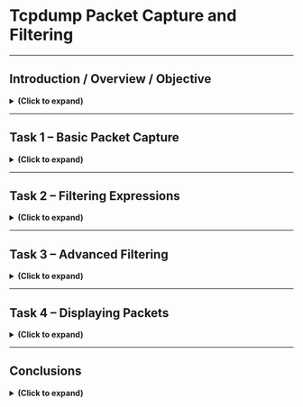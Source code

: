 # Tcpdump Packet Capture and Filtering

---

## Introduction / Overview / Objective

<details>

<summary><b>(Click to expand)</b></summary>

### Objective
The purpose of this lab was to explore the Tcpdump command-line tool for packet capture and filtering. I wanted to learn how to collect, view, and analyze network packets using real commands instead of relying on graphical tools like Wireshark. Tcpdump gives analysts the ability to see network traffic at a very granular level, making it a valuable skill for network troubleshooting and cybersecurity analysis. 

### Overview
Tcpdump is built on the **libpcap** library, which is responsible for capturing packets from network interfaces. On Windows systems, the equivalent library is **WinPcap**. Both provide low-level access to network data, allowing analysts to observe traffic in real time. In this lab, I performed multiple exercises that involved capturing live traffic, saving packet data to `.pcap` files, filtering specific protocols, and learning advanced filtering expressions.

I began by reviewing basic network concepts such as IP addressing, protocols, and the TCP/IP model. Then, I started a virtual lab machine, which allowed me to run Tcpdump commands in a controlled environment. The following sections document the commands I ran, what they accomplished, and what I learned from each step.

### Environment
I accessed a remote Ubuntu 20.04 LTS Linux environment via SSH to perform command-line and system analysis tasks. I entered commands in the Linux terminal (bash shell) of an Ubuntu virtual machine.

- **OS:** Ubuntu 20.04.6 LTS
- **Kernel:** 5.15.0-1066-aws → indicates it’s hosted on AWS
- **Access Type:** SSH (remote login)
- **Environment Type:** Virtual Machine (VM)
- **IP Address: 10.201.121.21, 10.11.81.126** (ephemeral/dynamic)

<p align="left">
  <img src="images/tcpdump_packet_capture_and_filtering_01.png?raw=true&v=2" 
       style="border: 2px solid #444; border-radius: 6px;" 
       width="800"><br>
  <em>Figure 1</em>
</p>

</details>

---

## Task 1 – Basic Packet Capture

<details>

<summary><b>(Click to expand)</b></summary>

### Objective
The goal of this section was to understand how to perform basic packet captures using Tcpdump, specify which network interface to listen on, and save the captured data for later review.

### Step-by-Step Walkthrough

<h4>(Step 1) I first checked which network interfaces were available</h4> 

I checked which network interfaces were available to decide which one to listen to by using the command `ip a s` (which is short for `ip address show`). This showed interfaces like `lo` for loopback and `ens5` for Ethernet.

<p align="left">
  <img src="images/tcpdump_packet_capture_and_filtering_02.png?raw=true&v=2" 
       style="border: 2px solid #444; border-radius: 6px;" 
       width="800"><br>
  <em>Figure 2</em>
</p>

<h4>(Step 2) I started a capture session by specifying the interface</h4>

I started a capture session by specifying the interface with the command `sudo tcpdump -i ens5 -c 5 -n`. This began printing live traffic directly to the terminal.

<p align="left">
  <img src="images/tcpdump_packet_capture_and_filtering_03.png?raw=true&v=2" 
       style="border: 2px solid #444; border-radius: 6px;" 
       width="800"><br>
  <em>Figure 3</em>
</p>

The command `sudo tcpdump -i ens5 -c 5 -n` told the system to listen on the `ens5` network interface, capture five packets, and display them without converting IPs to hostnames. Running it with sudo gave the necessary root permissions to access the network interface.

After execution, the output showed five TCP packets exchanged between local IPs. This confirmed that the `ens5` interface was active and that I successfully captured real network traffic in real time using tcpdump.

<!--
- To save packets to a file for later analysis, I used the `-w` flag, such as `sudo tcpdump -i ens5 -w data.pcap`. The file extension `.pcap` allows compatibility with other tools like Wireshark.
- I learned how to read previously captured packets using `tcpdump -r data.pcap`, which replays packets in readable form.
- I limited the capture size using the `-c` flag, for example `-c 10`, which stops the capture after a specific number of packets.
- To avoid unnecessary DNS lookups and make the output faster and cleaner, I used `-n` or `-nn` to prevent IP and port name resolution.
- I increased verbosity with `-v`, `-vv`, and `-vvv` to see more details about each packet, such as TTL, window size, and protocol flags.
-->

### Findings / Analysis
I found that Tcpdump provides full control over how much data I capture and display. It can quickly become overwhelming if I do not use filters or limit the capture. Saving captures to files is helpful for detailed analysis later, especially if I need to share results or correlate with intrusion detection tools.
- Using `-n` and `-c` made the capture process much more efficient, and verbosity levels provided flexibility depending on how deep I wanted to go into packet details.

I learned how to use tcpdump more effectively to capture and analyze network packets. 
- I discovered that I could save captured packets to a file by using the `-w` flag, for example `sudo tcpdump -i ens5 -w data.pcap`. The `.pcap` file format can be opened later in tools like Wireshark for deeper inspection.
- I also learned that I can replay previously captured packets using the `-r` flag, which makes it easier to review network activity without running a live capture again.

I practiced limiting captures.
- I used the `-c` option, which stopped recording after a specific number of packets, and
- I used `-n` (tells tcpdump not to resolve DNS) or `-nn` (tells tcpdump not to resolve port names) to prevent hostname and port name lookups, showing only the numeric value.
- Using `-v`, `-vv`, or `-vvv` helped display extra details such as TTL values, window sizes, and protocol flags. For the purposes of this lab, I used a capture file named `data.pcap` to test these features and better understand how tcpdump works for basic packet analysis.

### What I Learned
I learned how to start and stop packet captures, choose interfaces, and save or replay packet data. These basic Tcpdump skills are the foundation for more advanced filtering and analysis techniques that I used later in the lab.

</details>

---

## Task 2 – Filtering Expressions

<details>

<summary><b>(Click to expand)</b></summary>

### Objective
This section was about learning how to focus my captures on specific hosts, ports, or protocols using Tcpdump filtering expressions. Without filters, packet captures can be massive and difficult to analyze.

### Step-by-Step Walkthrough

- (Step 1) Filtering by Host
- (Step 2) Filtering by Port
- (Step 3) Filtering by Protocol
- (Step 4) Filtering Packets from a PCAP file
- (Step 5) More Packet Analysis Practice with tcpdump

---

<h4>(Step 1) Filtering by Host: I started by filtering packets from a specific host</h4> 

I captured filtering packets from a specific host using `sudo tcpdump host example.com -w http.pcap`. This allowed me to capture only traffic to and from that domain and capture traffic that passes through and writes it to a file named `http.pcap` file on my computer. 

<p align="left">
  <img src="images/tcpdump_packet_capture_and_filtering_04.png?raw=true&v=2" 
       style="border: 2px solid #444; border-radius: 6px;" 
       width="800"><br>
  <em>Figure 4</em>
</p>

- `tcpdump` is the command that starts the packet capture session
- `host example.com` specifies the capture to traffic going to and coming from `example.com`
- `-w http.pcap` saves all captured packets into a file named `http.pcap`

<blockquote>
In this case, `tcpdump` is listening on the network interface `ens5`, but since there was no actual traffic to or from `example.com`, no packets were recorded. `example.com` is just a placeholder domain used for demonstration.
</blockquote>

If this has been a live, active domain that my computer was communicating with, `tcpdump` would have displayed real-time capture activity. 

I used `Ctrl + C` which stopped the capture and provided a short summary of all packets that were captured. The short summary includes the number of packets captured, number of packets received by the filter, and the number of packets dropped be the kernel. The file `http.pcap` would contain those captured packets, which could later be opened in Wireshark for further inspection such as IP addresses, ports, HTTP requests, etc.

<p align="left">
  <img src="images/tcpdump_packet_capture_and_filtering_05.png?raw=true&v=2" 
       style="border: 2px solid #444; border-radius: 6px;" 
       width="800"><br>
  <em>Figure 5</em>
</p>

I could also filter by direction including `src host` and `dst host` in my filter to focus on specific source or destination traffic only.

---

<h4>(Step 2) Filtering by Port: I moved to capturing traffic from specific ports</h4> 

I went on and started capturing traffic from specific ports. I used `sudo tcpdump -i ens5 port 53 -n`, which captured all DNS requests and responses (since DNS uses port 53).

<p align="left">
  <img src="images/tcpdump_packet_capture_and_filtering_06.png?raw=true&v=2" 
       style="border: 2px solid #444; border-radius: 6px;" 
       width="800"><br>
  <em>Figure 6</em>
</p>

- `tcpdump` is the command that starts the packet capture session
- `-i ens5` specifies the network interface to listen on
- `port 53` specifies the port number
- `-n` basically stops `tcpdump` from resolving IP addresses or port numbers into names, so I see numberic IPs instead

Again, I used `Ctrl + C` which stopped the capture and provided a short summary of all packets that were captured.

<p align="left">
  <img src="images/tcpdump_packet_capture_and_filtering_07.png?raw=true&v=2" 
       style="border: 2px solid #444; border-radius: 6px;" 
       width="800"><br>
  <em>Figure 7</em>
</p>

I could also use `src port` or `dst port` to filter traffic going to or coming from a particular port.

---

<h4>(Step 3) Filtering by Protocol: I captured traffic by specific protocols</h4>

Finally, I started filtering by protocol using commands like `sudo tcpdump -i ens5 icmp -n` to capture only ICMP traffic, which showed ping requests and replies.

<p align="left">
  <img src="images/tcpdump_packet_capture_and_filtering_08.png?raw=true&v=2" 
       style="border: 2px solid #444; border-radius: 6px;" 
       width="800"><br>
  <em>Figure 8</em>
</p>

- `tcpdump` is the command that starts the packet capture session
- `-i ens5` specifies the network interface to listen on
- `icmp` specifies the protocol so that the capture only shows ICMP packets
- `-n` basically stops `tcpdump` from resolving IP addresses or hostnames into names, so I see numberic versions instead

Again, I used `Ctrl + C` which stopped the capture and provided a short summary of all packets that were captured.

<p align="left">
  <img src="images/tcpdump_packet_capture_and_filtering_09.png?raw=true&v=2" 
       style="border: 2px solid #444; border-radius: 6px;" 
       width="800"><br>
  <em>Figure 9</em>
</p>

If this has been a live network interface that my computer was communicating with, `tcpdump` would have displayed real-time capture activity. For this exercise, it captured 0 packets.

I could also combine multiple filters with logical operators like `and`, `or`, and `not` to be more specific. For example, `tcpdump tcp and port 80` captures only HTTP packets, `tcpdump udp or icmp` captured UDP or ICMP traffic if at least one of the conditions is true, and adding other conditions like `not port 22` excludes SSH traffic.

I could also create a longer filter with multiple conditions such as `tcpdump -i ens5 host example.com and tcp port 443 -w https.pcap`. This will capture and filter traffic going to and coming from `example.com` that uses `tcp` and `port 443`, which is for filtering HTTPS traffic.

- `tcpdump` will start the capture session
- `-i ens5` will specify the network interface to listen on
- `host example.com` captures traffic going to and coming from `example.com` since the `src port` or `dst port` wasn't defined
- `and` is the logical operator meaning both conditions must be true to capture the packet
- `tcp` specifies the protocol so that the capture only shows TCP packets
- `port 443` specifies the port number, which would be HTTPS

---

<h4>(Step 4) Filtering Packets from a PCAP file</h4>

To analyze a previously captured packet file and filter network traffic originating from a specific IP address, I ran the command `tcpdump -r traffic.pcap src 192.168.124.1 -n | wc -l`. 

I used the `tcpdump` command with the `-r` flag to read packets from an existing capture file (`traffic.pcap`) instead of capturing live traffic. The filter src `192.168.124.1` limited the output to only packets sent from the source IP address `192.168.124.1`. The `-n` option prevented hostname resolution which kept the IPs in numeric form. By piping the output into `wc -l`, I counted how many packets in the file matched this filter, giving me a quick summary of how many transmissions came from that source host.

<p align="left">
  <img src="images/tcpdump_packet_capture_and_filtering_10.png?raw=true&v=2" 
       style="border: 2px solid #444; border-radius: 6px;" 
       width="800"><br>
  <em>Figure 10</em>
</p>

- `tcpdump -r traffic.pcap` read packets from a saved capture file named `traffic.pcap` instead of live traffic
- `src 192.168.124.1` filtered the output to show only packets originating from the IP address `192.168.124.1`
- `-n` disabled hostname lookups so IPs stay numeric.
- `| wc` piped the output into the word count (`wc`) command, which counts the number of lines, words, and characters in the output.

<p align="left">
  <img src="images/tcpdump_packet_capture_and_filtering_11.png?raw=true&v=2" 
       style="border: 2px solid #444; border-radius: 6px;" 
       width="800"><br>
  <em>Figure 11</em>
</p>

The results showed that there were `910` number of lines, which roughly estimates to about 910 packets displayed by `tcpdump`, `17415` total number of words printed in the `traffic.pcap` file, and `140616` total number of individual characters printed in that same file.

The most useful number for packet analysis here is the first one (`910`), which is showing the number of packets from `192.168.124.1` in the `traffic.pcap` file.

---

<h4>(Step 5) More Packet Analysis Practice with tcpdump</h4>

I wnated to practice analyzing captured network traffic using `tcpdump` by filtering specific protocols and identifying key network details such as packet counts, IP addresses, and DNS queries.

---

**(Step 5a)** I analyzed packets in `traffic.pcap` that were using the `ICMP` protocol. To do so, I ran the following command:

`sudo tcpdump -r traffic.pcap icmp -n | wc`

I used the `-r` flag to read packets from a saved capture file (`traffic.pcap`) and filtered for the `ICMP` protocol, which includes ping requests and replies. The `-n` flag disabled hostname lookups to display numeric IPs. Piping the output into `wc` allowed me to count the results. 

<p align="left">
  <img src="images/tcpdump_packet_capture_and_filtering_12.png?raw=true&v=2" 
       style="border: 2px solid #444; border-radius: 6px;" 
       width="800"><br>
  <em>Figure 12</em>
</p>

The results showed that there were `26` number of lines, which  estimates to about 26 packets displayed by `tcpdump`, `358` total number of words printed in the `traffic.pcap` file, and `2722` total number of individual characters printed in that same file.

---

**(Step 5b)** I analyzed packets in `traffic.pcap` to look for the IP address of the host that asked for the MAC address of `92.168.124.137`. To do so, I ran the following command:

`sudo tcpdump -r traffic.pcap arp and host 192.168.124.137`

I filtered the capture file to display ARP (Address Resolution Protocol) traffic related to the host `192.168.124.137`. ARP is used to map IP addresses to physical MAC addresses on the local network.

<p align="left">
  <img src="images/tcpdump_packet_capture_and_filtering_13.png?raw=true&v=2" 
       style="border: 2px solid #444; border-radius: 6px;" 
       width="800"><br>
  <em>Figure 13</em>
</p>

From the ARP request, I could see that the host `192.168.124.148` was asking for the MAC address of `192.168.124.137`.

---

**(Step 5c)** I identified the hostname (not IP) that appeared in the first DNS query in the `traffic.pcap` file. To do so, I ran the following command:

`sudo tcpdump -r traffic.pcap port 53 -A`

This command filtered the capture to show `DNS` traffic (which uses `port 53`) and prints the data in ASCII (`-A`) for readability. This allows viewing the actual domain names being queried.

<p align="left">
  <img src="images/tcpdump_packet_capture_and_filtering_14.png?raw=true&v=2" 
       style="border: 2px solid #444; border-radius: 6px;" 
       width="800"><br>
  <em>Figure 14</em>
</p>

`07:18:24.058626 IP ip-192-168-124-137.eu-west-1.compute.internal.33672 > ip-192-168-124-1.eu-west-1.compute.internal.domain: 39913+ A? mirrors.rockylinux.org. (40)`

This packet capture entry showed that the `mirrors.rockylinux.org` was the hostname that appeared in the first DNS query in the `traffic.pcap` file.

---

### Findings / Analysis
Filtering made a huge difference in how readable and manageable the packet data was. Instead of seeing thousands of lines of unrelated traffic, I could focus on the specific interactions I cared about. For example, filtering ICMP packets showed how ping operates at the network layer, while filtering port 53 helped me visualize DNS resolution. Logical operators allowed me to build complex yet very precise queries.

### What I Learned
I learned how to construct efficient filters to capture only what I needed. In real-world network investigations, this ability to narrow down traffic is crucial. It saves time and focuses analysis on relevant packets, whether for troubleshooting, intrusion detection, or malware analysis.

</details>

---

## Task 3 – Advanced Filtering

<details>

<summary><b>(Click to expand)</b></summary>

### Objective
In this task, I experimented with more advanced Tcpdump filters, including binary operations, packet length comparisons, and TCP flag analysis.

### Step-by-Step Walkthrough
- I used filters like `greater LENGTH` and `less LENGTH` to display packets based on their size. For instance, `tcpdump greater 1000` captured packets larger than 1000 bytes.
- I reviewed binary operations (`&`, `|`, and `!`) to understand how Tcpdump processes bits. These operations are often used in protocol-level filtering.
- I explored the concept of header bytes and learned that I could filter based on specific byte positions using the syntax `proto[expr:size]`. This allowed for very detailed inspection, such as targeting parts of the Ethernet or IP header.
- I then focused on TCP flags. Using expressions like `tcp[tcpflags] == tcp-syn`, I was able to isolate SYN packets, which represent connection initiation.
- I also captured ACK and FIN packets using variations such as:
  - `tcp[tcpflags] & tcp-ack != 0`
  - `tcp[tcpflags] & (tcp-syn|tcp-ack) != 0`

### Findings / Analysis
This section revealed how powerful Tcpdump can be when analyzing lower-level protocol behavior. By filtering specific TCP flags, I could observe the TCP handshake (SYN, SYN-ACK, ACK) in action. This understanding is essential for identifying abnormal connection behavior or incomplete handshakes that may indicate scanning or denial-of-service attempts.

### What I Learned
I learned how to perform deep-level packet analysis using binary logic and TCP flag filtering. These skills are particularly valuable for cybersecurity investigations where recognizing network patterns—such as repeated SYN packets without ACKs—can reveal potential attacks.

</details>

---

## Task 4 – Displaying Packets

<details>

<summary><b>(Click to expand)</b></summary>

### Objective
This section focused on customizing Tcpdump’s output to better interpret packet data. I learned how to display packet headers and payloads in multiple formats, including ASCII and hexadecimal.

### Step-by-Step Walkthrough
- I displayed basic packet information with `tcpdump -r TwoPackets.pcap` to review captured data.
- To simplify the output, I used `-q` for “quick” mode, which only showed source/destination IPs and ports.
- To include MAC addresses and Ethernet headers, I added the `-e` flag.
- To view packet data in readable text, I used `-A`, which printed the ASCII representation of the packet contents.
- For a raw hexadecimal view, I added `-xx`, which printed the bytes of each packet.
- Finally, I combined both hex and ASCII output using `-X`, which showed packets in both formats simultaneously.

### Findings / Analysis
Each display mode serves a different purpose. ASCII mode (`-A`) was useful when inspecting plaintext protocols like HTTP, while hexadecimal mode (`-xx`) provided insight into binary structures and headers. The combined `-X` mode made it easy to correlate header data with payload information. These display options help analysts interpret packets quickly, especially when verifying encoded data or identifying suspicious payloads.

### What I Learned
I learned how to present captured packets in various output styles depending on the analysis goal. This flexibility is important when switching between examining human-readable text and low-level network structures.

</details>

---

## Conclusions

<details>

<summary><b>(Click to expand)</b></summary>

### Summary
Throughout this lab, I practiced using Tcpdump to capture, filter, and interpret network traffic from a command-line interface. I moved from basic captures to advanced filtering techniques that allowed me to identify very specific types of network activity. The experience reinforced how important it is to filter data effectively, since raw packet captures can be overwhelming without structure.

### Reflection
Tcpdump is lightweight but incredibly powerful. Unlike graphical tools, it provides immediate insight without requiring a large amount of system resources. By learning its syntax and options, I can now use it to diagnose connectivity issues, observe protocol behavior, and even detect potential malicious traffic. Combining Tcpdump with tools like Wireshark or Splunk could create a strong foundation for deeper network investigations.

### What I Learned
I learned how to:
- Identify and capture traffic from specific interfaces.
- Save and replay captured packets.
- Apply filters for hosts, ports, and protocols.
- Use binary and TCP flag operations for deeper inspection.
- Display packet data in both human-readable and hexadecimal formats.

Overall, this lab strengthened my ability to use Tcpdump as a practical analysis tool for both troubleshooting and security purposes.

</details>
